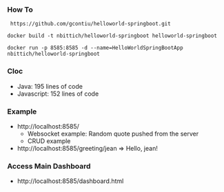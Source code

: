 ### How To
``` https://github.com/gcontiu/helloworld-springboot.git```

```docker build -t nbittich/helloworld-springboot helloworld-springboot``` 

```docker run -p 8585:8585 -d --name=HelloWorldSpringBootApp nbittich/helloworld-springboot``` 

### Cloc
- Java: 195 lines of code
- Javascript: 152 lines of code

### Example
 - http://localhost:8585/ 
    - Websocket example: Random quote pushed from the server
    - CRUD example
 - http://localhost:8585/greeting/jean => Hello, jean!

### Access Main Dashboard
 - http://localhost:8585/dashboard.html
